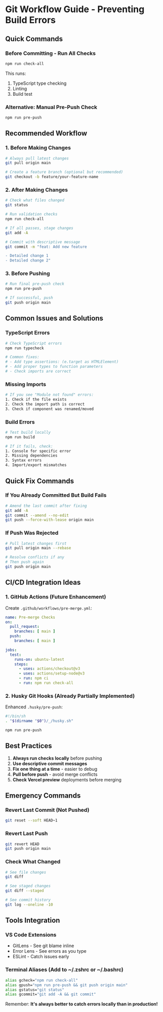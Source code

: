# Git Workflow Guide - Preventing Build Errors

## Quick Commands

### Before Committing - Run All Checks
```bash
npm run check-all
```

This runs:
1. TypeScript type checking
2. Linting
3. Build test

### Alternative: Manual Pre-Push Check
```bash
npm run pre-push
```

## Recommended Workflow

### 1. Before Making Changes
```bash
# Always pull latest changes
git pull origin main

# Create a feature branch (optional but recommended)
git checkout -b feature/your-feature-name
```

### 2. After Making Changes
```bash
# Check what files changed
git status

# Run validation checks
npm run check-all

# If all passes, stage changes
git add -A

# Commit with descriptive message
git commit -m "feat: Add new feature

- Detailed change 1
- Detailed change 2"
```

### 3. Before Pushing
```bash
# Run final pre-push check
npm run pre-push

# If successful, push
git push origin main
```

## Common Issues and Solutions

### TypeScript Errors
```bash
# Check TypeScript errors
npm run typecheck

# Common fixes:
# - Add type assertions: (e.target as HTMLElement)
# - Add proper types to function parameters
# - Check imports are correct
```

### Missing Imports
```bash
# If you see "Module not found" errors:
1. Check if the file exists
2. Check the import path is correct
3. Check if component was renamed/moved
```

### Build Errors
```bash
# Test build locally
npm run build

# If it fails, check:
1. Console for specific error
2. Missing dependencies
3. Syntax errors
4. Import/export mismatches
```

## Quick Fix Commands

### If You Already Committed But Build Fails
```bash
# Amend the last commit after fixing
git add -A
git commit --amend --no-edit
git push --force-with-lease origin main
```

### If Push Was Rejected
```bash
# Pull latest changes first
git pull origin main --rebase

# Resolve conflicts if any
# Then push again
git push origin main
```

## CI/CD Integration Ideas

### 1. GitHub Actions (Future Enhancement)
Create `.github/workflows/pre-merge.yml`:
```yaml
name: Pre-merge Checks
on:
  pull_request:
    branches: [ main ]
  push:
    branches: [ main ]

jobs:
  test:
    runs-on: ubuntu-latest
    steps:
      - uses: actions/checkout@v3
      - uses: actions/setup-node@v3
      - run: npm ci
      - run: npm run check-all
```

### 2. Husky Git Hooks (Already Partially Implemented)
Enhanced `.husky/pre-push`:
```bash
#!/bin/sh
. "$(dirname "$0")/_/husky.sh"

npm run pre-push
```

## Best Practices

1. **Always run checks locally** before pushing
2. **Use descriptive commit messages** 
3. **Fix one thing at a time** - easier to debug
4. **Pull before push** - avoid merge conflicts
5. **Check Vercel preview** deployments before merging

## Emergency Commands

### Revert Last Commit (Not Pushed)
```bash
git reset --soft HEAD~1
```

### Revert Last Push
```bash
git revert HEAD
git push origin main
```

### Check What Changed
```bash
# See file changes
git diff

# See staged changes
git diff --staged

# See commit history
git log --oneline -10
```

## Tools Integration

### VS Code Extensions
- GitLens - See git blame inline
- Error Lens - See errors as you type
- ESLint - Catch issues early

### Terminal Aliases (Add to ~/.zshrc or ~/.bashrc)
```bash
alias gcheck="npm run check-all"
alias gpush="npm run pre-push && git push origin main"
alias gstatus="git status"
alias gcommit="git add -A && git commit"
```

Remember: **It's always better to catch errors locally than in production!**